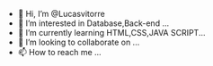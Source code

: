 - 👋 Hi, I’m @Lucasvitorre
- 👀 I’m interested in Database,Back-end ...
- 🌱 I’m currently learning HTML,CSS,JAVA SCRIPT...
- 💞️ I’m looking to collaborate on ...
- 📫 How to reach me ...

<!---
Lucasvitorre/Lucasvitorre is a ✨ special ✨ repository because its `README.md` (this file) appears on your GitHub profile.
You can click the Preview link to take a look at your changes.
--->

